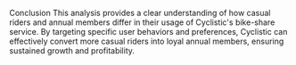 Conclusion
This analysis provides a clear understanding of how casual riders and annual members differ in their usage of Cyclistic's bike-share service. By targeting specific user behaviors and preferences, Cyclistic can effectively convert more casual riders into loyal annual members, ensuring sustained growth and profitability.
